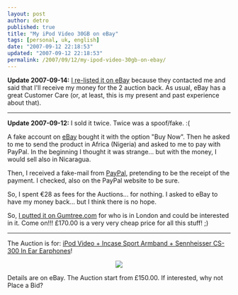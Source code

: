 ```yaml
---
layout: post
author: detro
published: true
title: "My iPod Video 30GB on eBay"
tags: [personal, uk, english]
date: "2007-09-12 22:18:53"
updated: "2007-09-12 22:18:53"
permalink: /2007/09/12/my-ipod-video-30gb-on-ebay/
---
```


<strong>Update 2007-09-14:</strong>
<a href="http://cgi.ebay.co.uk/ws/eBayISAPI.dll?ViewItem&rd=1&item=290160762876&ssPageName=STRK:MESE:IT&ih=019">I re-listed it on eBay</a> because they contacted me and said that I'll receive my money for the 2 auction back. As usual, eBay has a great Customer Care (or, at least, this is my present and past experience about that).
<hr />

<strong>Update 2007-09-12:</strong> I sold it twice. Twice was a spoof/fake. :( 

A fake account on <a href="http://www.ebay.co.uk">eBay</a> bought it with the option "Buy Now". Then he asked to me to send the product in Africa (Nigeria) and asked to me to pay with PayPal. In the beginning I thought it was strange... but with the money, I would sell also in Nicaragua.

Then, I received a fake-mail from <a href="http://www.paypal.co.uk/">PayPal</a>, pretending to be the receipt of the payment. I checked, also on the PayPal website to be sure.

So, I spent €28 as fees for the Auctions... for nothing. I asked to eBay to have my money back... but I think there is no hope.

So, <a href="http://www.gumtree.com/cgi-bin/show_posting.pl?posting_id=13500886">I putted it on Gumtree.com</a> for who is in London and could be interested in it.
Come on!!! £170.00 is a very very cheap price for all this stuff! ;)
<hr />

The Auction is for: <a href="http://cgi.ebay.co.uk/ws/eBayISAPI.dll?ViewItem&rd=1&item=290159283890&ssPageName=STRK:MESE:IT&ih=019">iPod Video + Incase Sport Armband + Sennheisser CS-300 In Ear Earphones</a>!

<div align="center"><img src="http://i7.ebayimg.com/06/i/000/b5/59/3d50_12.JPG" /></div>

Details are on eBay. The Auction start from £150.00. If interested, why not Place a Bid?
